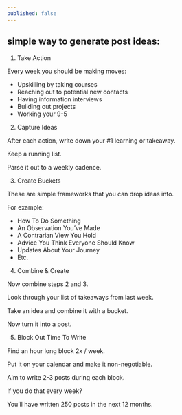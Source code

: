 ```yaml
---
published: false
---
```

## simple way to generate post ideas:

1. Take Action

Every week you should be making moves:

- Upskilling by taking courses
- Reaching out to potential new contacts
- Having information interviews
- Building out projects
- Working your 9-5

2. Capture Ideas

After each action, write down your #1 learning or takeaway.

Keep a running list.

Parse it out to a weekly cadence.

3. Create Buckets

These are simple frameworks that you can drop ideas into.

For example:

- How To Do Something
- An Observation You’ve Made
- A Contrarian View You Hold
- Advice You Think Everyone Should Know
- Updates About Your Journey
- Etc.

4. Combine & Create

Now combine steps 2 and 3.

Look through your list of takeaways from last week.

Take an idea and combine it with a bucket.

Now turn it into a post.

5. Block Out Time To Write

Find an hour long block 2x / week.

Put it on your calendar and make it non-negotiable.

Aim to write 2-3 posts during each block.

If you do that every week?

You’ll have written 250 posts in the next 12 months.